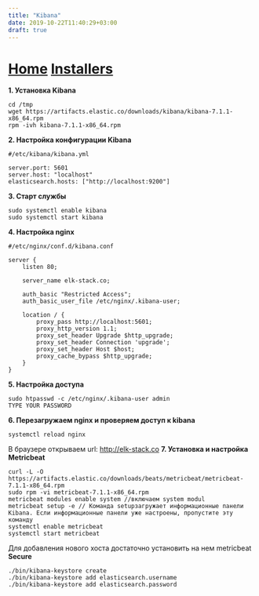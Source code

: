 ```yaml
---
title: "Kibana"
date: 2019-10-22T11:40:29+03:00
draft: true
---
```


# [Home](https://div-oops.github.io/mugivar) [Installers](https://div-oops.github.io/mugivar/installers)
**1. Установка Kibana**

```
cd /tmp
wget https://artifacts.elastic.co/downloads/kibana/kibana-7.1.1-x86_64.rpm
rpm -ivh kibana-7.1.1-x86_64.rpm
```
**2. Настройка конфигурации Kibana**

```
#/etc/kibana/kibana.yml

server.port: 5601
server.host: "localhost"
elasticsearch.hosts: ["http://localhost:9200"]
```
**3. Старт службы**

```
sudo systemctl enable kibana
sudo systemctl start kibana
```
**4. Настройка nginx**

```
#/etc/nginx/conf.d/kibana.conf

server {
    listen 80;
 
    server_name elk-stack.co;
 
    auth_basic "Restricted Access";
    auth_basic_user_file /etc/nginx/.kibana-user;
 
    location / {
        proxy_pass http://localhost:5601;
        proxy_http_version 1.1;
        proxy_set_header Upgrade $http_upgrade;
        proxy_set_header Connection 'upgrade';
        proxy_set_header Host $host;
        proxy_cache_bypass $http_upgrade;
    }
}
```
**5. Настройка доступа**

```
sudo htpasswd -c /etc/nginx/.kibana-user admin
TYPE YOUR PASSWORD
```
**6. Перезагружаем nginx и проверяем доступ к kibana**

```
systemctl reload nginx
```
В браузере открываем url: http://elk-stack.co
**7. Установка и настройка Metricbeat**

```
curl -L -O https://artifacts.elastic.co/downloads/beats/metricbeat/metricbeat-7.1.1-x86_64.rpm
sudo rpm -vi metricbeat-7.1.1-x86_64.rpm
metricbeat modules enable system //включаем system modul
metricbeat setup -e // Команда setupзагружает информационные панели Kibana. Если информационные панели уже настроены, пропустите эту команду
systemctl enable metricbeat
systemctl start metricbeat
```
Для добавления нового хоста достаточно установить на нем metricbeat
**Secure**
```
./bin/kibana-keystore create
./bin/kibana-keystore add elasticsearch.username
./bin/kibana-keystore add elasticsearch.password
```